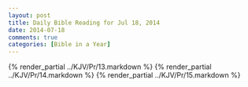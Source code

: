 ```yaml
---
layout: post
title: Daily Bible Reading for Jul 18, 2014
date: 2014-07-18
comments: true
categories: [Bible in a Year]
---
```

{% render_partial ../KJV/Pr/13.markdown %}
{% render_partial ../KJV/Pr/14.markdown %}
{% render_partial ../KJV/Pr/15.markdown %}

